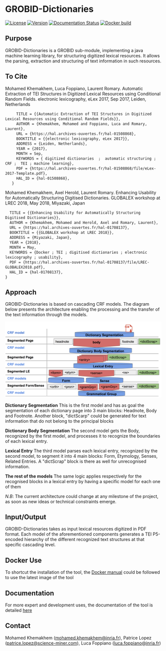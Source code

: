 # GROBID-Dictionaries

[![License](http://img.shields.io/:license-apache-blue.svg)](http://www.apache.org/licenses/LICENSE-2.0.html)
[![Version](https://img.shields.io/badge/version-0.4.3--SNAPSHOT-pink.svg)](https://github.com/MedKhem/grobid-dictionaries/blob/master/README.md)
[![Documentation Status](https://readthedocs.org/projects/grobid-dictionaries/badge/?version=latest)](https://readthedocs.org/projects/grobid-dictionaries/?badge=latest) 
[![Docker build](https://dockerbuildbadges.quelltext.eu/status.svg?organization=medkhem&repository=grobid-dictionaries)](https://hub.docker.com/r/medkhem/grobid-dictionaries/builds/)
## Purpose

GROBID-Dictionaries is a GROBID sub-module, implementing a java machine learning library, for structuring digitized lexical resources. It allows the parsing, extraction and structuring of text information in such resources. 

## To Cite

Mohamed Khemakhem, Luca Foppiano, Laurent Romary. Automatic Extraction of TEI Structures in Digitized Lexical Resources using Conditional Random Fields. electronic lexicography, eLex 2017, Sep 2017, Leiden, Netherlands
```@inproceedings{khemakhem:hal-01508868,
     TITLE = {{Automatic Extraction of TEI Structures in Digitized Lexical Resources using Conditional Random Fields}},
     AUTHOR = {Khemakhem, Mohamed and Foppiano, Luca and Romary, Laurent},
     URL = {https://hal.archives-ouvertes.fr/hal-01508868},
     BOOKTITLE = {{electronic lexicography, eLex 2017}},
     ADDRESS = {Leiden, Netherlands},
     YEAR = {2017},
     MONTH = Sep,
     KEYWORDS = { digitized dictionaries  ;  automatic structuring ;  CRF ;  TEI ; machine learning},
     PDF = {https://hal.archives-ouvertes.fr/hal-01508868/file/eLex-2017-Template.pdf},
     HAL_ID = {hal-01508868},
   }
```

Mohamed Khemakhem, Axel Herold, Laurent Romary. Enhancing Usability for Automatically Structuring Digitised Dictionaries. GLOBALEX workshop at LREC 2018, May 2018, Miyazaki, Japan
```@inproceedings{khemakhem:hal-01708137,
  TITLE = {{Enhancing Usability for Automatically Structuring Digitised Dictionaries}},
  AUTHOR = {Khemakhem, Mohamed and Herold, Axel and Romary, Laurent},
  URL = {https://hal.archives-ouvertes.fr/hal-01708137},
  BOOKTITLE = {{GLOBALEX workshop at LREC 2018}},
  ADDRESS = {Miyazaki, Japan},
  YEAR = {2018},
  MONTH = May,
  KEYWORDS = {Docker ; TEI ; digitised dictionaries ; electronic lexicography ; usability},
  PDF = {https://hal.archives-ouvertes.fr/hal-01708137/file/LREC-GLOBALEX2018.pdf},
  HAL_ID = {hal-01708137},
}
```
## Approach

GROBID-Dictionaries is based on cascading CRF models. The diagram below presents the architecture enabling the processing and the transfer of the text information through the models.

![GROBID Dictionaries Structure](docs/img/modelsIn.png)

__Dictionary Segmentation__
This is the first model and has as goal the segmentation of each dictionary page into 3 main blocks: Headnote, Body and Footnote. Another block, "dictScarp" could be generated for text information that do not belong to the principal blocks

__Dictionary Body Segmentation__
The second model gets the Body, recognized by the first model, and processes it to recognize the boundaries of each lexical entry.

__Lexical Entry__
The third model parses each lexical entry, recognized by the second model, to segment it into 4 main blocks: Form, Etymology, Senses, Related Entries. A "dictScrap" block is there as well for unrecognised information. 


__The rest of the models__
The same logic applies respectively for the recognised blocks in a lexical entry by having a specific model for each one of them


*N.B*: The current architecture could change at any milestone of the project, as soon as new ideas or technical constraints emerge. 

## Input/Output

GROBID-Dictionaries takes as input lexical resources digitized in PDF format. Each model of the aforementioned components generates a TEI P5-encoded hierarchy of the different recognized text structures at that specific cascading level.

## Docker Use
To shortcut the installation of the tool, the [Docker manual](https://github.com/MedKhem/grobid-dictionaries/wiki/Docker_Instructions) could be followed to use the latest image of the tool

## Documentation
For more expert and development uses, the documentation of the tool is detailed [here](http://grobid-dictionaries.readthedocs.io/en/latest/)



## Contact
Mohamed Khemakhem (<mohamed.khemakhem@inria.fr>), Patrice Lopez (<patrice.lopez@science-miner.com>), Luca Foppiano (<luca.foppiano@inria.fr>)
